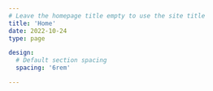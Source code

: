 ```yaml
---
# Leave the homepage title empty to use the site title
title: 'Home'
date: 2022-10-24
type: page

design:
  # Default section spacing
  spacing: '6rem'

---
```


